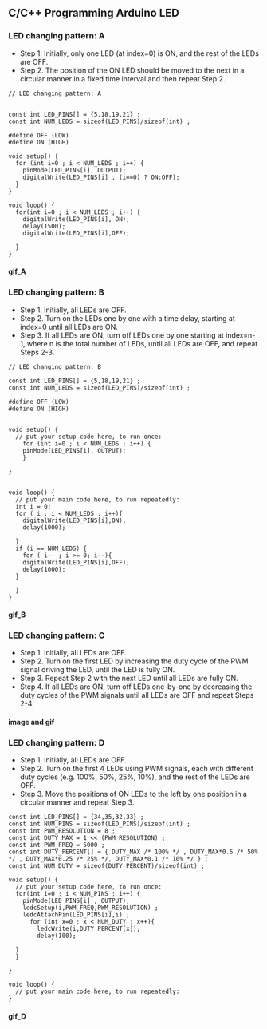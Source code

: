 ## C/C++ Programming Arduino LED

### LED changing pattern: A

- Step 1. Initially, only one LED (at index=0) is ON, and the rest of the LEDs are OFF.
- Step 2. The position of the ON LED should be moved to the next in a circular manner in a fixed time interval and then repeat Step 2.

```
// LED changing pattern: A


const int LED_PINS[] = {5,18,19,21} ;
const int NUM_LEDS = sizeof(LED_PINS)/sizeof(int) ; 

#define OFF (LOW) 
#define ON (HIGH)

void setup() { 
  for (int i=0 ; i < NUM_LEDS ; i++) {
    pinMode(LED_PINS[i], OUTPUT);
    digitalWrite(LED_PINS[i] , (i==0) ? ON:OFF);
  }
}

void loop() {
  for(int i=0 ; i < NUM_LEDS ; i++) {
    digitalWrite(LED_PINS[i], ON);
    delay(1500);
    digitalWrite(LED_PINS[i],OFF);

  }
}
```

#### gif_A

### LED changing pattern: B

- Step 1. Initially, all LEDs are OFF.
- Step 2. Turn on the LEDs one by one with a time delay, starting at index=0 until all LEDs are ON.
- Step 3. If all LEDs are ON, turn off LEDs one by one starting at index=n-1,  where n is the total number of LEDs, until all LEDs are OFF, and repeat Steps 2-3.

```
// LED changing pattern: B

const int LED_PINS[] = {5,18,19,21} ;
const int NUM_LEDS = sizeof(LED_PINS)/sizeof(int) ; 

#define OFF (LOW) 
#define ON (HIGH)


void setup() {
  // put your setup code here, to run once:
    for (int i=0 ; i < NUM_LEDS ; i++) {
    pinMode(LED_PINS[i], OUTPUT);
    }

}


void loop() {
  // put your main code here, to run repeatedly:
  int i = 0;
  for ( i ; i < NUM_LEDS ; i++){
    digitalWrite(LED_PINS[i],ON);
    delay(1000);

  }
  if (i == NUM_LEDS) {
    for ( i-- ; i >= 0; i--){
    digitalWrite(LED_PINS[i],OFF);
    delay(1000);
  }

  }
}
```

#### gif_B

### LED changing pattern: C

- Step 1. Initially, all LEDs are OFF.
- Step 2. Turn on the first LED by increasing the duty cycle of the PWM signal driving the LED, until the LED is fully ON.
- Step 3. Repeat Step 2 with the next LED until all LEDs are fully ON.
- Step 4. If all LEDs are ON, turn off LEDs one-by-one by decreasing the duty cycles of the PWM signals until all LEDs are OFF and repeat Steps 2-4.

#### image and gif

### LED changing pattern: D

- Step 1. Initially, all LEDs are OFF.
- Step 2. Turn on the first 4 LEDs using PWM signals, each with different duty cycles (e.g. 100%, 50%, 25%, 10%), and the rest of the LEDs are OFF.
- Step 3. Move the positions of ON LEDs to the left by one position in a circular manner and repeat Step 3.

```
const int LED_PINS[] = {34,35,32,33} ;
const int NUM_PINS = sizeof(LED_PINS)/sizeof(int) ;
const int PWM_RESOLUTION = 8 ;
const int DUTY_MAX = 1 << (PWM_RESOLUTION) ;
const int PWM_FREQ = 5000 ;
const int DUTY_PERCENT[] = { DUTY_MAX /* 100% */ , DUTY_MAX*0.5 /* 50% */ , DUTY_MAX*0.25 /* 25% */, DUTY_MAX*0.1 /* 10% */ } ;
const int NUM_DUTY = sizeof(DUTY_PERCENT)/sizeof(int) ;

void setup() {
  // put your setup code here, to run once:
  for(int i=0 ; i < NUM_PINS ; i++) {
    pinMode(LED_PINS[i] , OUTPUT);
    ledcSetup(i,PWM_FREQ,PWM_RESOLUTION) ;
    ledcAttachPin(LED_PINS[i],i) ;
      for (int x=0 ; x < NUM_DUTY ; x++){
        ledcWrite(i,DUTY_PERCENT[x]);
        delay(100);

  }
  }
  
}

void loop() {
  // put your main code here, to run repeatedly:
}

```

#### gif_D





